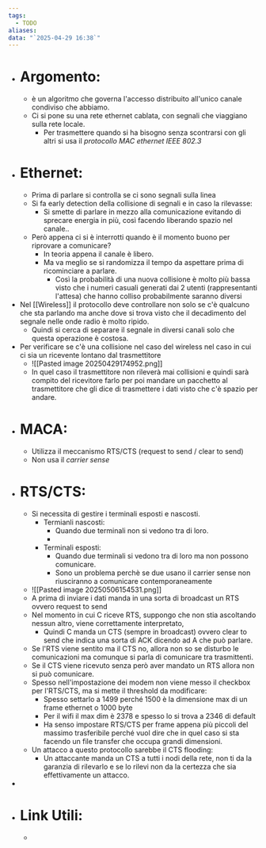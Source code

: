 ```yaml
---
tags:
  - TODO
aliases: 
data: "`2025-04-29 16:38`"
---
```

- # Argomento:
	- è un algoritmo che governa l'accesso distribuito all'unico canale condiviso che abbiamo.
	- Ci si pone su una rete ethernet cablata, con segnali che viaggiano sulla rete locale.
		- Per trasmettere quando si ha bisogno senza scontrarsi con gli altri si usa il _protocollo MAC ethernet IEEE 802.3_ 
- # Ethernet:
	- Prima di parlare si controlla se ci sono segnali sulla linea 
	- Si fa early detection della collisione di segnali e in caso la rilevasse:
		- Si smette di parlare in mezzo alla comunicazione evitando di sprecare energia in più, così facendo liberando spazio nel canale..
	- Però appena ci si è interrotti quando è il momento buono per riprovare a comunicare?
		- In teoria appena il canale è libero.
		- Ma va meglio se si randomizza il tempo da aspettare prima di ricominciare a parlare.
			- Così la probabilità di una nuova collisione è molto più bassa visto che i numeri casuali generati dai 2 utenti (rappresentanti l'attesa) che hanno colliso probabilmente saranno diversi
- Nel [[Wireless]] il protocollo deve controllare non solo se c'è qualcuno che sta parlando ma anche dove si trova visto che il decadimento del segnale nelle onde radio è molto ripido.
	- Quindi si cerca di separare il segnale in diversi canali solo che questa operazione è costosa.
- Per verificare se c'è una collisione nel caso del wireless nel caso in cui ci sia un ricevente lontano dal trasmettitore
	- ![[Pasted image 20250429174952.png]]
	- In quel caso il trasmettitore non rileverà mai collisioni e quindi sarà compito del ricevitore farlo per poi mandare un pacchetto al trasmettitore che gli dice di trasmettere i dati visto che c'è spazio per andare.
- # MACA:
	- Utilizza il meccanismo RTS/CTS (request to send / clear to send) 
	- Non usa il _carrier sense_ 
- # RTS/CTS:
	- Si necessita di gestire i terminali esposti e nascosti.
		- Termianli nascosti:
			- Quando due terminali non si vedono tra di loro.
			- 
		- Terminali esposti:
			- Quando due terminali si vedono tra di loro ma non possono comunicare.
			- Sono un problema perchè se due usano il carrier sense non riusciranno a comunicare contemporaneamente
	- ![[Pasted image 20250506154531.png]]
	- A prima di inviare i dati manda in una sorta di broadcast un RTS ovvero request to send
	- Nel momento in cui C riceve RTS, suppongo che non stia ascoltando nessun altro, viene correttamente interpretato, 
		- Quindi C manda un CTS (sempre in broadcast) ovvero clear to send che indica una sorta di ACK dicendo ad A che può parlare.
	- Se l'RTS viene sentito ma il CTS no, allora non so se disturbo le comunicazioni ma comunque si parla di comunicare tra trasmittenti.
	- Se il CTS viene ricevuto senza però aver mandato un RTS allora non si può comunicare.
	- Spesso nell'impostazione dei modem non viene messo il checkbox per l'RTS/CTS, ma si mette il threshold da modificare: 
		- Spesso settarlo a 1499 perché 1500 è la dimensione max di un frame ethernet o 1000 byte
		- Per il wifi il max dim è 2378 e spesso lo si trova a 2346 di default
		- Ha senso impostare RTS/CTS per frame appena più piccoli del massimo trasferibile perché vuol dire che in quel caso si sta facendo un file transfer che occupa grandi dimensioni.
	- Un attacco a questo protocollo sarebbe il CTS flooding:
		- Un attaccante manda un CTS a tutti i nodi della rete, non ti da la garanzia di rilevarlo e se lo rilevi non da la certezza che sia effettivamente un attacco.
- 
- # Link Utili:
	- 